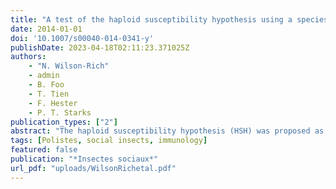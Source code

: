 ```yaml
---
title: "A test of the haploid susceptibility hypothesis using a species with naturally occurring variation in ploidy"
date: 2014-01-01
doi: '10.1007/s00040-014-0341-y'
publishDate: 2023-04-18T02:11:23.371025Z
authors: 
    - "N. Wilson-Rich"
    - admin
    - B. Foo
    - T. Tien
    - F. Hester
    - P. T. Starks
publication_types: ["2"]
abstract: "The haploid susceptibility hypothesis (HSH) was proposed as an explanation for how behavioral roles in haplodiploid social systems evolved. It posits that haploid males are more susceptible to disease than diploid females due to decreased genetic variability at key disease resistance loci. The resulting decreased immunocompetence is hypothesized to have played a role in the evolution of social behavior by limiting the behavioral repertoire haploids perform. Here, we test this hypothesis in a study system that separates ploidy from behavioral sex roles: *Polistes dominulus*, a social wasp, has colonies with naturally occurring diploid males. We report results from two immune function assays—hemolymph phenoloxidase activity and encapsulation response—performed on haploid males, diploid males, and diploid females. Our data suggest that ploidy is not a significant contributor to immune function in *P. dominulus*; thus, our data do not support the HSH for the evolution of behavioral roles. Instead, our data indicate that time of emergence is the best predictor of immune function in *Polistes*. We speculate that seasonal trends result from seasonal differences in pathogens and parasites."
tags: [Polistes, social insects, immunology]
featured: false
publication: "*Insectes sociaux*"
url_pdf: "uploads/WilsonRichetal.pdf"
---
```


